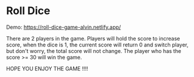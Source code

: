 # Roll Dice
Demo: https://roll-dice-game-alvin.netlify.app/

There are 2 players in the game. Players will hold the score to increase score, when the dice is 1, the current score will return 0 and switch player, but don't worry, the total score will not change. The player who has the score >= 30 will win the game. 


HOPE YOU ENJOY THE GAME !!!!
